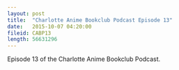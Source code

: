 ```yaml
---
layout: post
title:  "Charlotte Anime Bookclub Podcast Episode 13"
date:   2015-10-07 04:20:00
fileid: CABP13
length: 56631296  
---
```


Episode 13 of the Charlotte Anime Bookclub Podcast.

